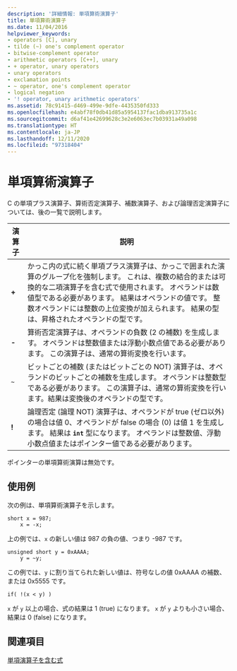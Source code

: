 ```yaml
---
description: '詳細情報: 単項算術演算子'
title: 単項算術演算子
ms.date: 11/04/2016
helpviewer_keywords:
- operators [C], unary
- tilde (~) one's complement operator
- bitwise-complement operator
- arithmetic operators [C++], unary
- + operator, unary operators
- unary operators
- exclamation points
- ~ operator, one's complement operator
- logical negation
- '! operator, unary arithmetic operators'
ms.assetid: 78c91415-d469-499e-9dfe-4435350fd333
ms.openlocfilehash: e4abf78f0db41d85a5954137fac1dba913735a1c
ms.sourcegitcommit: d6af41e42699628c3e2e6063ec7b03931a49a098
ms.translationtype: HT
ms.contentlocale: ja-JP
ms.lasthandoff: 12/11/2020
ms.locfileid: "97318404"
---
```

# <a name="unary-arithmetic-operators"></a>単項算術演算子

C の単項プラス演算子、算術否定演算子、補数演算子、および論理否定演算子については、後の一覧で説明します。

|演算子|説明|
|--------------|-----------------|
|**+**|かっこ内の式に続く単項プラス演算子は、かっこで囲まれた演算のグループ化を強制します。 これは、複数の結合的または可換的な二項演算子を含む式で使用されます。 オペランドは数値型である必要があります。 結果はオペランドの値です。 整数オペランドには整数の上位変換が加えられます。 結果の型は、昇格されたオペランドの型です。|
|**-**|算術否定演算子は、オペランドの負数 (2 の補数) を生成します。 オペランドは整数値または浮動小数点値である必要があります。 この演算子は、通常の算術変換を行います。|
|`~`|ビットごとの補数 (またはビットごとの NOT) 演算子は、オペランドのビットごとの補数を生成します。 オペランドは整数型である必要があります。 この演算子は、通常の算術変換を行います。結果は変換後のオペランドの型です。|
|**!**|論理否定 (論理 NOT) 演算子は、オペランドが true (ゼロ以外) の場合は値 0、オペランドが false の場合 (0) は値 1 を生成します。 結果は **`int`** 型になります。 オペランドは整数値、浮動小数点値またはポインター値である必要があります。|

ポインターの単項算術演算は無効です。

## <a name="examples"></a>使用例

次の例は、単項算術演算子を示します。

```
short x = 987;
    x = -x;
```

上の例では、`x` の新しい値は 987 の負の値、つまり -987 です。

```
unsigned short y = 0xAAAA;
    y = ~y;
```

この例では、`y` に割り当てられた新しい値は、符号なしの値 0xAAAA の補数、または 0x5555 です。

```
if( !(x < y) )
```

`x` が `y` 以上の場合、式の結果は 1 (true) になります。 `x` が `y` よりも小さい場合、結果は 0 (false) になります。

## <a name="see-also"></a>関連項目

[単項演算子を含む式](../cpp/expressions-with-unary-operators.md)
